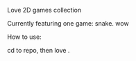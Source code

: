 Love 2D games collection

Currently featuring one game: snake. wow

How to use: 

cd to repo, then love .
